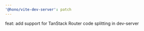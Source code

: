 ```yaml
---
'@hono/vite-dev-server': patch
---
```


feat: add support for TanStack Router code splitting in dev-server
